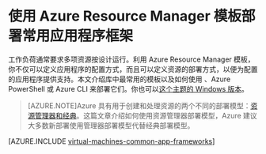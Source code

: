 <!-- not suitable for Mooncake -->

<properties
   pageTitle="使用模板部署常用应用程序框架 | Azure"
   description="使用 Azure Resource Manager 模板在 Linux 虚拟机创建常用应用程序框架，以便安装 Active Directory、Docker，等等。"
   services="virtual-machines"
   documentationCenter="virtual-machines-linux"
   authors="squillace"
   manager="timlt"
   editor=""
   tags="azure-resource-manager" />

<tags
	ms.service="virtual-machines-linux"
	ms.date="05/21/2016"
	wacn.date="07/28/2016"/>

# 使用 Azure Resource Manager 模板部署常用应用程序框架

工作负荷通常要求多项资源按设计运行。利用 Azure Resource Manager 模板，你不仅可以定义应用程序的配置方式，而且可以定义资源的部署方式，以便为配置的应用程序提供支持。本文介绍库中最常用的模板以及如何使用 、Azure PowerShell 或 Azure CLI 来部署它们。你也可以[这个主题的 Windows 版本](/documentation/articles/virtual-machines-windows-app-frameworks/)。

> [AZURE.NOTE]Azure 具有用于创建和处理资源的两个不同的部署模型：[资源管理器和经典](/documentation/articles/resource-manager-deployment-model/)。这篇文章介绍如何使用资源管理器部署模型，Azure 建议大多数新部署使用管理器部署模型代替经典部署模型。

[AZURE.INCLUDE [virtual-machines-common-app-frameworks](../includes/virtual-machines-common-app-frameworks.md)]

<!---HONumber=Mooncake_0411_2016-->